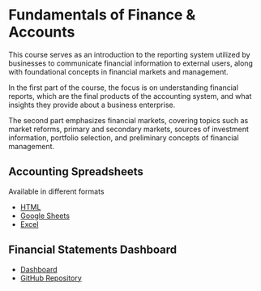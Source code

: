 # Fundamentals of Finance & Accounts

This course serves as an introduction to the reporting system utilized by businesses to communicate financial information to external users, along with foundational concepts in financial markets and management.

In the first part of the course, the focus is on understanding financial reports, which are the final products of the accounting system, and what insights they provide about a business enterprise.

The second part emphasizes financial markets, covering topics such as market reforms, primary and secondary markets, sources of investment information, portfolio selection, and preliminary concepts of financial management.

## Accounting Spreadsheets

Available in different formats

- [HTML](https://docs.google.com/spreadsheets/d/e/2PACX-1vQOe8w66LoM2Z2WIF83lDkFSXblWUKdsBNTP89FBcFlYGc4nv3fVptcAf7h3CVW9jqRcV2EYOoeQkGA/pubhtml)
- [Google Sheets](https://docs.google.com/spreadsheets/d/1bv3lSLNlvbCq1KiVeV2V3HI49OwRfLbdSf1YsKhET7g)
- [Excel](./sheets/FFA.xlsx)

## Financial Statements Dashboard

- [Dashboard](https://financial-statements.streamlit.app)
- [GitHub Repository](https://github.com/ahmedthahir/financial_statements/)
